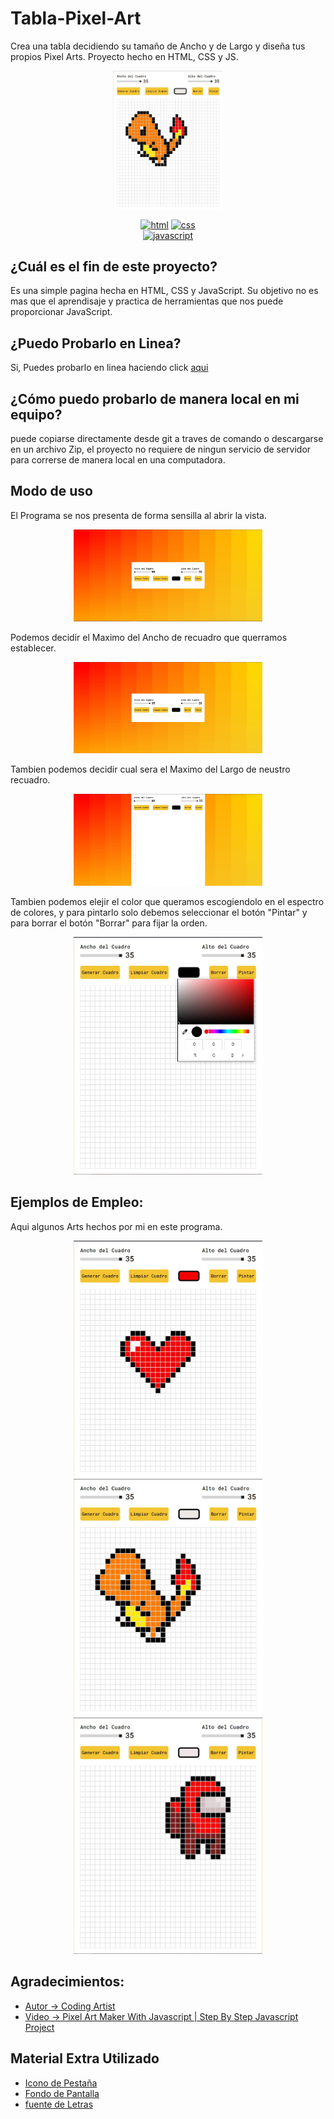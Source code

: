 # Tabla-Pixel-Art
Crea una tabla decidiendo su tamaño de Ancho y de Largo y diseña tus propios Pixel Arts. Proyecto hecho en HTML, CSS y JS.

<div align="center">
  <a href="https://carlosorellana00.github.io/Tabla-Pixel-Art/" rel="noopener">
    <img src="docs/img/imgEx2.jpg" alt="icon" width="35%">
  </a>
    
  [![html](https://img.shields.io/badge/html-5-blue.svg)](https://html.com/)
  [![css](https://img.shields.io/badge/css-3-red.svg)](https://www.w3.org/Style/CSS/Overview.en.html)  
  [![javascript](https://img.shields.io/badge/JavaScript-Vanilla-yellow.svg)](https://www.javascript.com/)
  
</div>

## ¿Cuál es el fin de este proyecto?
Es una simple pagina hecha en HTML, CSS y JavaScript. 
Su objetivo no es mas que el aprendisaje y practica de herramientas que nos puede proporcionar JavaScript.

## ¿Puedo Probarlo en Linea? 
Si, Puedes probarlo en linea haciendo click [aqui](https://carlosorellana00.github.io/Tabla-Pixel-Art/)

## ¿Cómo puedo probarlo de manera local en mi equipo?
puede copiarse directamente desde git a traves de comando o descargarse en un archivo Zip, el proyecto no requiere de ningun servicio de servidor para correrse
de manera local en una computadora.

## Modo de uso

El Programa se nos presenta de forma sensilla al abrir la vista.
<div align="center">
  <a href="https://carlosorellana00.github.io/Tabla-Pixel-Art/" rel="noopener">
    <img src="docs/img/img.jpg" alt="icon" width="60%">
  </a> 
</div>

Podemos decidir el Maximo del Ancho de recuadro que querramos establecer.
<div align="center">
  <a href="https://carlosorellana00.github.io/Tabla-Pixel-Art/" rel="noopener">
    <img src="docs/img/img2.jpg" alt="icon" width="60%">
  </a> 
</div>

Tambien podemos decidir cual sera el Maximo del Largo de neustro recuadro.
<div align="center">
  <a href="https://carlosorellana00.github.io/Tabla-Pixel-Art/" rel="noopener">
    <img src="docs/img/img3.jpg" alt="icon" width="60%">
  </a> 
</div>

Tambien podemos elejir el color que queramos escogiendolo en el espectro de colores, y para pintarlo solo debemos seleccionar el botón "Pintar" y 
para borrar el botón "Borrar" para fijar la orden.
<div align="center">
  <a href="https://carlosorellana00.github.io/Tabla-Pixel-Art/" rel="noopener">
    <img src="docs/img/img4.jpg" alt="icon" width="60%">
  </a> 
</div>

## Ejemplos de Empleo:

Aqui algunos Arts hechos por mi en este programa.
<div align="center">
  <a href="https://carlosorellana00.github.io/Tabla-Pixel-Art/" rel="noopener">
    <img src="docs/img/imgEx1.jpg" alt="icon" width="60%">
  </a> 
</div>

<div align="center">
  <a href="https://carlosorellana00.github.io/Tabla-Pixel-Art/" rel="noopener">
    <img src="docs/img/imgEx2.jpg" alt="icon" width="60%">
  </a> 
</div>

<div align="center">
  <a href="https://carlosorellana00.github.io/Tabla-Pixel-Art/" rel="noopener">
    <img src="docs/img/imgEx3.jpg" alt="icon" width="60%">
  </a> 
</div>

## Agradecimientos:

- [Autor -> Coding Artist](https://www.youtube.com/c/CodingArtist)
- [Video -> Pixel Art Maker With Javascript | Step By Step Javascript Project ](https://www.youtube.com/watch?v=hBJJJWm2bUQ&t=73s)

## Material Extra Utilizado 

- [Icono de Pestaña](https://www.freepng.es)
- [Fondo de Pantalla](https://www.svgbackgrounds.com)
- [fuente de Letras](https://fonts.google.com/about)
